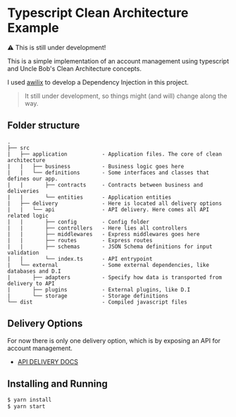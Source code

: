 # Typescript Clean Architecture Example

:warning:  This is still under development!

This is a simple implementation of an account management using typescript and
Uncle Bob's Clean Architecture concepts.

I used [awilix](https://github.com/jeffijoe/awilix) to develop a Dependency Injection in this project.

> It still under development, so things might (and will) change along the way.

## Folder structure
```
.
├── src
|   ├── application           - Application files. The core of clean architecture
|   |   ├── business          - Business logic goes here
|   |   └── definitions       - Some interfaces and classes that defines our app.
|   |       ├── contracts     - Contracts between business and deliveries
|   |       └── entities      - Application entities
|   ├── delivery              - Here is located all delivery options
|   |   └── api               - API delivery. Here comes all API related logic
|   |       ├── config        - Config folder
|   |       ├── controllers   - Here lies all controllers
|   |       ├── middlewares   - Express middlewares goes here
|   |       ├── routes        - Express routes
|   |       ├── schemas       - JSON Schema definitions for input validation
|   |       └── index.ts      - API entrypoint
|   └── external              - Some external dependencies, like databases and D.I
|       ├── adapters          - Specify how data is transported from delivery to API
|       ├── plugins           - External plugins, like D.I
|       └── storage           - Storage definitions
└── dist                      - Compiled javascript files
```


## Delivery Options

For now there is only one delivery option, which is by exposing an API for account
management.

- [API DELIVERY DOCS](docs/API.md)

## Installing and Running

```bash
$ yarn install
$ yarn start
```
